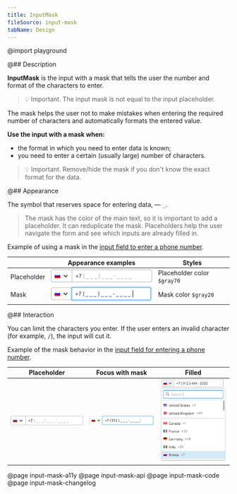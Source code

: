 ```yaml
---
title: InputMask
fileSource: input-mask
tabName: Design
---
```


@import playground

@## Description

**InputMask** is the input with a mask that tells the user the number and format of the characters to enter.

> 💡 Important. The input mask is not equal to the input placeholder.

The mask helps the user not to make mistakes when entering the required number of characters and automatically formats the entered value.

**Use the input with a mask when:**

- the format in which you need to enter data is known;
- you need to enter a certain (usually large) number of characters.

> 💡 Important. Remove/hide the mask if you don't know the exact format for the data.

@## Appearance

The symbol that reserves space for entering data, — `_`.

> The mask has the color of the main text, so it is important to add a placeholder. It can reduplicate the mask. Placeholders help the user navigate the form and see which inputs are already filled in.

Example of using a mask in the [input field to enter a phone number](/components/input-phone/input-phone-code).

|             | Appearance examples                                | Styles                      |
| ----------- | -------------------------------------------------- | --------------------------- |
| Placeholder | ![input with mask](static/placeholder-default.png) | Placeholder color `$gray70` |
| Mask        | ![input with mask](static/mask-default.png)        | Mask color `$gray20`        |

@## Interaction

You can limit the characters you enter. If the user enters an invalid character (for example, `/`), the input will cut it.

Example of the mask behavior in the [input field for entering a phone number](/components/input-phone/input-phone-code).

| Placeholder                                        | Focus with mask                                    | Filled                                            |
| -------------------------------------------------- | -------------------------------------------------- | ------------------------------------------------- |
| ![input with mask](static/placeholder-default.png) | ![input with mask in focus](static/mask-focus.png) | ![filled input with mask](static/mask-filled.png) |

@page input-mask-a11y
@page input-mask-api
@page input-mask-code
@page input-mask-changelog
